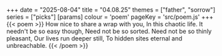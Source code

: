 +++
date = "2025-08-04"
title = "04.08.25"
themes = ["father", "sorrow"]
series = ["picks"]
[params]
  colour = 'poem'
  pageKey = 'src/poem.js'
+++
{{< poem >}}
How nice to share a wrap with you,
In this chaotic life.
It needn't be so easy though,
Need not be so sorted.
Need not be so thinly pleasant,
Our lives run deeper still,
To hidden sites eternal and unbreachable.
{{< /poem >}}